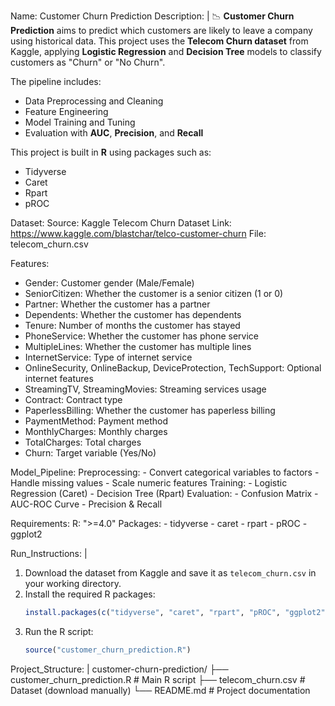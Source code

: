 Name: Customer Churn Prediction
Description: |
  📉 **Customer Churn Prediction** aims to predict which customers are likely to leave a company using historical data. 
  This project uses the **Telecom Churn dataset** from Kaggle, applying **Logistic Regression** and **Decision Tree** models 
  to classify customers as "Churn" or "No Churn".
  
  The pipeline includes:
  - Data Preprocessing and Cleaning
  - Feature Engineering
  - Model Training and Tuning
  - Evaluation with **AUC**, **Precision**, and **Recall**
  
  This project is built in **R** using packages such as:
  - Tidyverse
  - Caret
  - Rpart
  - pROC
  
Dataset:
  Source: Kaggle Telecom Churn Dataset
  Link: https://www.kaggle.com/blastchar/telco-customer-churn
  File: telecom_churn.csv

Features:
  - Gender: Customer gender (Male/Female)
  - SeniorCitizen: Whether the customer is a senior citizen (1 or 0)
  - Partner: Whether the customer has a partner
  - Dependents: Whether the customer has dependents
  - Tenure: Number of months the customer has stayed
  - PhoneService: Whether the customer has phone service
  - MultipleLines: Whether the customer has multiple lines
  - InternetService: Type of internet service
  - OnlineSecurity, OnlineBackup, DeviceProtection, TechSupport: Optional internet features
  - StreamingTV, StreamingMovies: Streaming services usage
  - Contract: Contract type
  - PaperlessBilling: Whether the customer has paperless billing
  - PaymentMethod: Payment method
  - MonthlyCharges: Monthly charges
  - TotalCharges: Total charges
  - Churn: Target variable (Yes/No)

Model_Pipeline:
  Preprocessing:
    - Convert categorical variables to factors
    - Handle missing values
    - Scale numeric features
  Training:
    - Logistic Regression (Caret)
    - Decision Tree (Rpart)
  Evaluation:
    - Confusion Matrix
    - AUC-ROC Curve
    - Precision & Recall

Requirements:
  R: ">=4.0"
  Packages:
    - tidyverse
    - caret
    - rpart
    - pROC
    - ggplot2

Run_Instructions: |
  1. Download the dataset from Kaggle and save it as `telecom_churn.csv` in your working directory.
  2. Install the required R packages:
     ```r
     install.packages(c("tidyverse", "caret", "rpart", "pROC", "ggplot2"))
     ```
  3. Run the R script:
     ```r
     source("customer_churn_prediction.R")
     ```

Project_Structure: |
  customer-churn-prediction/
  ├── customer_churn_prediction.R   # Main R script
  ├── telecom_churn.csv             # Dataset (download manually)
  └── README.md                     # Project documentation
